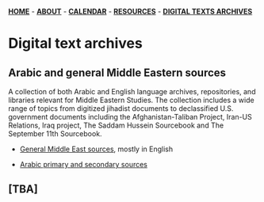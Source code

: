[**HOME**](/index.md) - [**ABOUT**](/about.md) - [**CALENDAR**](/calendar.md) - [**RESOURCES**](/resources.md) - [**DIGITAL TEXTS ARCHIVES**](/repositories.md)

# Digital text archives

## Arabic and general Middle Eastern sources

A collection of both Arabic and English language archives, repositories, and libraries relevant for Middle Eastern Studies. The collection includes a wide range of topics from digitized jihadist documents to declassified U.S. government documents including the Afghanistan-Taliban Project, Iran-US Relations, Iraq project, The Saddam Hussein Sourcebook and The September 11th Sourcebook.

* [General Middle East sources](/contents/digital_sources/general-mideast-sources.html), mostly in English

* [Arabic primary and secondary sources](/contents/digital_sources/sources_ar.html)

## [TBA]
